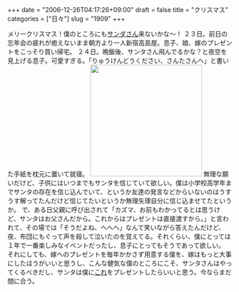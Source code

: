 +++
date = "2006-12-26T04:17:26+09:00"
draft = false
title = "クリスマス"
categories = ["日々"]
slug = "1909"
+++

メリークリスマス！僕のところにも<a href="http://www.powertool.jp/kenma/indexsander.html" target="_blank">サンダさん</a>来ないかな～！
２３日。前日の忘年会の疲れが癒えないまま朝方より一人新宿高島屋。息子、娘、嫁のプレゼントをこっそり買い帰宅。
２４日。晩飯後、サンタさん飛んでるかな？と夜空を見上げる息子。可愛すぎる。「りゅうけんどうください、さんたさんへ」と書いた手紙を枕元に置いて就寝。
<img src="http://ieiriblog.img.jugem.jp/20061226_266424.gif" width="250" />
無理な願いだけど、子供にはいつまでもサンタを信じていて欲しい。僕は小学校高学年までサンタの存在を信じ込んでいて、というか友達の発言などからいないのはうすうす解ってたんだけど信じてたいというか無理矢理自分に信じ込ませてたというか。
で、ある日父親に呼び出されて「カズマ、お前もわかってるとは思うけど、サンタはお父さんだから。これからはプレゼントは直接渡すから。」と言われて、その場では「そうだよね、へへへ」なんて笑いながら答えたんだけど、夜、布団にもぐって声を殺して泣いたのを覚えてる。それくらい、僕にとっては１年で一番楽しみなイベントだったし、息子にとってもそうであって欲しい。
それにしても、嫁へのプレゼントを毎年かかさず用意する僕を、嫁はもっと大事にしたほうがいいと思うし、こんな健気な僕のところにこそ、サンタさんはやってくるべきだし、サンタは僕に<a href="http://www.sony.jp/products/Consumer/locationfree/index.html" target="_blank">これ</a>をプレゼントしたらいいと思う。今ならまだ間に合う。
